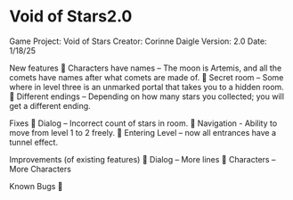 # Void of Stars2.0

Game Project: Void of Stars
Creator: Corinne Daigle
Version: 2.0
Date: 1/18/25

New features
	Characters have names – The moon is Artemis, and all the comets have names after what comets are made of. 
	Secret room – Some where in level three is an unmarked portal that takes you to a hidden room. 
	Different endings – Depending on how many stars you collected; you will get a different ending. 

Fixes
	 Dialog – Incorrect count of stars in room.
	Navigation - Ability to move from level 1 to 2 freely. 
	Entering Level – now all entrances have a tunnel effect.

Improvements (of existing features)
	Dialog – More lines
	Characters – More Characters

Known Bugs
	


